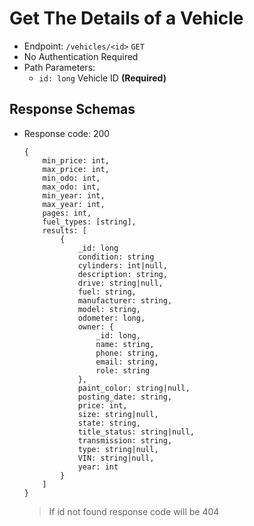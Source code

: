 # Get The Details of a Vehicle
- Endpoint: `/vehicles/<id>` `GET`
- No Authentication Required
- Path Parameters:
    - `id: long` Vehicle ID **(Required)**
## Response Schemas
- Response code: 200 
    ```
    {
        min_price: int,
        max_price: int,
        min_odo: int,
        max_odo: int,
        min_year: int,
        max_year: int,
        pages: int,
        fuel_types: [string],
        results: [
            {
                _id: long
                condition: string  
                cylinders: int|null, 
                description: string, 
                drive: string|null, 
                fuel: string, 
                manufacturer: string, 
                model: string, 
                odometer: long, 
                owner: {
                    _id: long,
                    name: string,
                    phone: string,
                    email: string,
                    role: string
                },
                paint_color: string|null,
                posting_date: string,
                price: int,
                size: string|null,
                state: string,
                title_status: string|null,
                transmission: string,
                type: string|null,
                VIN: string|null,
                year: int
            }
        ]
    }
    ```
    > If id not found response code will be 404